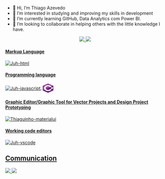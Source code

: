 - 👋 Hi, I’m Thiago Azevedo
- 👀 I’m interested in studying and improving my skills in development
- 🌱 I’m currently learning GitHub, Data Analytics com Power BI.
- 💞️ I’m looking to collaborate in helping others with the little knowledge I have.


<div align="center">
  <a href="https://github.com/Thiaguinho94">
  <img height="180em" src="https://github-readme-stats.vercel.app/api?username=Thiaguinho94&show_icons=true&theme=dracula&include_all_commits=true&count_private=true"/>
  <img height="180em" src="https://github-readme-stats.vercel.app/api/top-langs/?username=Thiaguinho94&layout=compact&langs_count=7&theme=dracula"/>
</div>
   <h4>Markup Language</h4>
    <img
      align="center"
      alt="Juh-html"
      height="30"
      width="40"
      src="https://cdn.jsdelivr.net/gh/devicons/devicon/icons/html5/html5-original.svg"
    />
  </div>
      <div>
    <h4>Programming language</h4>
    <img
      align="center"
      alt="Juh-javascript"
      height="30"
      width="40"
      src="https://cdn.jsdelivr.net/gh/devicons/devicon/icons/javascript/javascript-original.svg"
    />
       <img 
     align="center" 
     alt="Thiaguinho-Csharp"
     height="30"
     width="40"
     src="https://raw.githubusercontent.com/devicons/devicon/master/icons/csharp/csharp-original.svg"
    /> 
  </div>
 <div>
    <h4>
      Graphic Editor/Graphic Tool for Vector Projects and Design Project Prototyping
    </h4>
    <img
      align="center"
      alt="Thiaguinho-materialui"
      height="30"
      width="40"
      src="https://cdn.jsdelivr.net/gh/devicons/devicon/icons/figma/figma-original.svg"
    />
  </div>
    <div>
    <h4>Working code editors</h4>
    <img
      align="center"
      alt="Juh-vscode"
      height="30"
      width="40"
      src="https://cdn.jsdelivr.net/gh/devicons/devicon/icons/vscode/vscode-original.svg"
    />
  </div>
  
## Communication

<div>
  <a href="Gmail:azevedothiago55@gmail.com">
    <img
      src="https://img.shields.io/badge/-Gmail-%23333?style=for-the-badge&logo=gmail&logoColor=white"
      target="_blank"
    />
  </a>
  <a href="https://www.linkedin.com/in/thiagoazevedoaguiar/" target="_blank">
    <img
      src="https://img.shields.io/badge/-LinkedIn-%230077B5?style=for-the-badge&logo=linkedin&logoColor=white"
      target="_blank"
    />
  </a>
</div>

